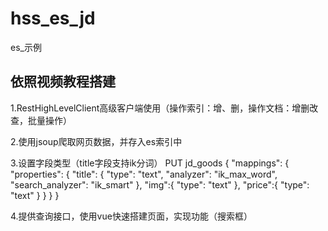 # hss_es_jd
es_示例

## 依照视频教程搭建
1.RestHighLevelClient高级客户端使用（操作索引：增、删，操作文档：增删改查，批量操作）

2.使用jsoup爬取网页数据，并存入es索引中

3.设置字段类型（title字段支持ik分词）
PUT jd_goods
{
  "mappings": {
    "properties": {
      "title": {
      "type": "text",
      "analyzer": "ik_max_word",
      "search_analyzer": "ik_smart"
      },
      "img":{
        "type": "text"
      },
      "price":{
        "type": "text"
      }
    }
  }
}

4.提供查询接口，使用vue快速搭建页面，实现功能（搜索框）
